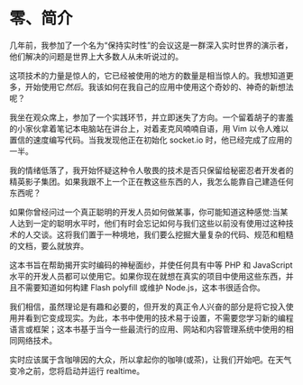 # 零、简介

几年前，我参加了一个名为“保持实时性”的会议这是一群深入实时世界的演示者，他们解决的问题是世界上大多数人从未听说过的。

这项技术的力量是惊人的，它已经被使用的地方的数量是相当惊人的。我想知道更多，开始使用它*然后*。我该如何在我自己的应用中使用这个奇妙的、神奇的新想法呢？

我坐在观众席上，参加了一个实践环节，并立即迷失了方向。一个留着胡子的害羞的小家伙拿着笔记本电脑站在讲台上，对着麦克风喃喃自语，用 Vim 以令人难以置信的速度编写代码。当我发现他正在初始化 socket.io 时，他已经完成了应用的一半。

我的情绪低落了，我开始怀疑这种令人敬畏的技术是否只保留给秘密忍者开发者的精英影子集团。如果我跟不上一个正在教这些东西的人，我怎么能靠自己建造任何东西呢？

如果你曾经问过一个真正聪明的开发人员如何做某事，你可能知道这种感觉:当某人达到一定的聪明水平时，他们有时会忘记如何与我们这些以前没有使用过这种技术的人交谈。这将我们置于一种境地，我们要么挖掘大量复杂的代码、规范和粗糙的文档，要么就放弃。

这本书旨在帮助揭开实时编码的神秘面纱，并使任何具有中等 PHP 和 JavaScript 水平的开发人员都可以使用它。如果你现在就想在真实的项目中使用这些东西，并且不需要知道如何构建 Flash polyfill 或维护 Node.js，这本书很适合你。

我们相信，虽然理论是有趣和必要的，但开发的真正令人兴奋的部分是将它投入使用并看到它变成现实。为此，本书中使用的技术易于设置，不需要您学习新的编程语言或框架；这本书基于当今一些最流行的应用、网站和内容管理系统中使用的相同网络技术。

实时应该属于含咖啡因的大众，所以拿起你的咖啡(或茶)，让我们开始吧。在天气变冷之前，您将启动并运行 realtime。